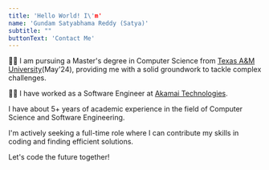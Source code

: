 ```yaml
---
title: 'Hello World! I\'m'
name: 'Gundam Satyabhama Reddy (Satya)'
subtitle: ""
buttonText: 'Contact Me'
---
```

👩‍🎓 I am pursuing a Master's degree in Computer Science from [Texas A&M University](https://www.tamu.edu/)(May'24), providing me with a solid groundwork to tackle complex challenges.

👩‍💻 I have worked as a Software Engineer at [Akamai Technologies](https://www.akamai.com/).

I have about 5+ years of academic experience in the field of Computer Science and Software Engineering.

I'm actively seeking a full-time role where I can contribute my skills in coding and finding efficient solutions.

Let's code the future together!
